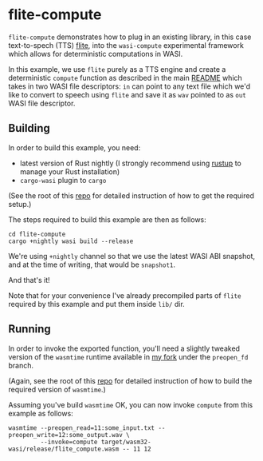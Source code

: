# flite-compute

`flite-compute` demonstrates how to plug in an existing library, in this case text-to-spech (TTS) [flite],
into the `wasi-compute` experimental framework which allows for deterministic computations
in WASI.

[flite]: http://festvox.org/flite/index.html

In this example, we use `flite` purely as a TTS engine and create a deterministic `compute` function
as described in the main [README] which takes in two WASI file descriptors: `in` can point to any text
file which we'd like to convert to speech using `flite` and save it as `wav` pointed to as `out` WASI
file descriptor.

[README]: https://github.com/kubkon/wasi-compute

## Building

In order to build this example, you need:

* latest version of Rust nightly (I strongly recommend using [rustup] to manage your Rust
  installation)
* `cargo-wasi` plugin to `cargo`

(See the root of this [repo] for detailed instruction of how to get the required setup.)

[rustup]: https://rustup.rs

The steps required to build this example are then as follows:

```
cd flite-compute
cargo +nightly wasi build --release
```

We're using `+nightly` channel so that we use the latest WASI ABI snapshot, and at the time of
writing, that would be `snapshot1`.

And that's it!

Note that for your convenience I've already precompiled parts of `flite` required by this example
and put them inside `lib/` dir.

## Running

In order to invoke the exported function, you'll need a slightly tweaked version of the 
`wasmtime` runtime available in [my fork] under the `preopen_fd` branch.

(Again, see the root of this [repo] for detailed instruction of how to build the required
version of `wasmtime`.)

[my fork]: https://github.com/kubkon/wasmtime/tree/preopen_fd
[repo]: https://github.com/kubkon/wasi-compute

Assuming you've build `wasmtime` OK, you can now invoke `compute` from this example as follows:

```
wasmtime --preopen_read=11:some_input.txt --preopen_write=12:some_output.wav \
         --invoke=compute target/wasm32-wasi/release/flite_compute.wasm -- 11 12
```
